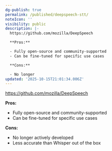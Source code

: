 ```yaml
---
dg-publish: true
permalink: /published/deepspeech-stt/
noteIcon: ''
visibility: public
description: |-
  https://github.com/mozilla/DeepSpeech

  **Pros:**

  - Fully open-source and community-supported
  - Can be fine-tuned for specific use cases

  **Cons:**

  - No longer
updated: '2025-10-15T21:01:34.006Z'
---
```


https://github.com/mozilla/DeepSpeech

**Pros:**

- Fully open-source and community-supported
- Can be fine-tuned for specific use cases

**Cons:**

- No longer actively developed
- Less accurate than Whisper out of the box

